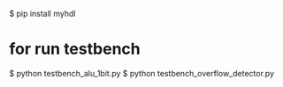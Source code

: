 $ pip install myhdl

# for run testbench
$ python testbench_alu_1bit.py
$ python testbench_overflow_detector.py
